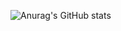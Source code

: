![Anurag's GitHub stats](https://github-readme-stats.vercel.app/api?username=dang-woo&show_icons=true)




